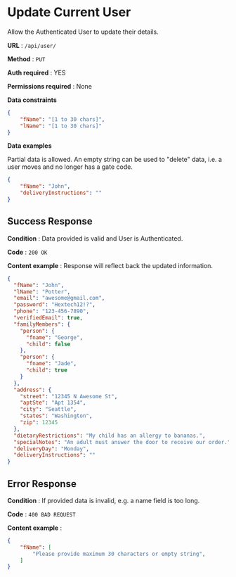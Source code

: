 # Update Current User

Allow the Authenticated User to update their details.

**URL** : `/api/user/`

**Method** : `PUT`

**Auth required** : YES

**Permissions required** : None

**Data constraints**

```json
{
    "fName": "[1 to 30 chars]",
    "lName": "[1 to 30 chars]"
}
```

**Data examples**

Partial data is allowed. An empty string can be used to "delete" data, i.e. a user moves and no longer has a gate code.

```json
{
    "fName": "John",
    "deliveryInstructions": ""
}
```

## Success Response

**Condition** : Data provided is valid and User is Authenticated.

**Code** : `200 OK`

**Content example** : Response will reflect back the updated information.

```json
{
  "fName": "John",
  "lName": "Potter",
  "email": "awesome@gmail.com",
  "password": "Hextech12!?",
  "phone": "123-456-7890",
  "verifiedEmail": true,
  "familyMembers": {
    "person": {
      "fname": "George",
      "child": false
    },
    "person": {
      "fname": "Jade",
      "child": true
    }
  },
  "address": {
    "street": "12345 N Awesome St",
    "aptSte": "Apt 1354",
    "city": "Seattle",
    "states": "Washington",
    "zip": 12345
  },
  "dietaryRestrictions": "My child has an allergy to bananas.",
  "specialNotes": "An adult must answer the door to receive our order.",
  "deliveryDay": "Monday",
  "deliveryInstructions": ""
}
```

## Error Response

**Condition** : If provided data is invalid, e.g. a name field is too long.

**Code** : `400 BAD REQUEST`

**Content example** :

```json
{
    "fName": [
        "Please provide maximum 30 characters or empty string",
    ]
}
```